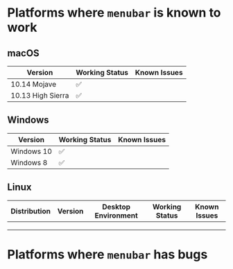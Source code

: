# Platforms where `menubar` is known to work

## macOS

| Version           | Working Status | Known Issues |
| ----------------- | -------------- | ------------ |
| 10.14 Mojave      | ✅             |              |
| 10.13 High Sierra | ✅             |              |

## Windows

| Version    | Working Status | Known Issues |
| ---------- | -------------- | ------------ |
| Windows 10 | ✅             |              |
| Windows 8  | ✅             |              |

## Linux

| Distribution | Version | Desktop Environment | Working Status | Known Issues |
| ------------ | ------- | ------------------- | -------------- | ------------ |
|              |         |                     |                |              |
|              |         |                     |                |              |
|              |         |                     |                |              |

# Platforms where `menubar` has bugs
